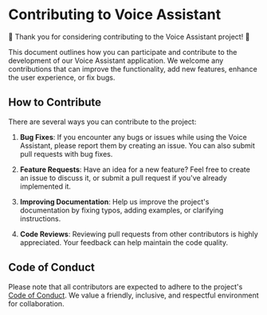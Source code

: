 # Contributing to Voice Assistant

🎉 Thank you for considering contributing to the Voice Assistant project! 🎉

This document outlines how you can participate and contribute to the development of our Voice Assistant application. We welcome any contributions that can improve the functionality, add new features, enhance the user experience, or fix bugs.

## How to Contribute

There are several ways you can contribute to the project:

1. **Bug Fixes**: If you encounter any bugs or issues while using the Voice Assistant, please report them by creating an issue. You can also submit pull requests with bug fixes.

2. **Feature Requests**: Have an idea for a new feature? Feel free to create an issue to discuss it, or submit a pull request if you've already implemented it.

3. **Improving Documentation**: Help us improve the project's documentation by fixing typos, adding examples, or clarifying instructions.

4. **Code Reviews**: Reviewing pull requests from other contributors is highly appreciated. Your feedback can help maintain the code quality.

## Code of Conduct

Please note that all contributors are expected to adhere to the project's [Code of Conduct](CODE_OF_CONDUCT.md). We value a friendly, inclusive, and respectful environment for collaboration.

